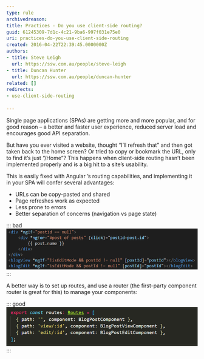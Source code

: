 ```yaml
---
type: rule
archivedreason: 
title: Practices - Do you use client-side routing?
guid: 61245309-7d1c-4c21-9ba6-997f031e75e0
uri: practices-do-you-use-client-side-routing
created: 2016-04-22T22:39:45.0000000Z
authors:
- title: Steve Leigh
  url: https://ssw.com.au/people/steve-leigh
- title: Duncan Hunter
  url: https://ssw.com.au/people/duncan-hunter
related: []
redirects:
- use-client-side-routing

---
```


Single page applications (SPAs) are getting more and more popular, and for good reason – a better and faster user experience, reduced server load and encourages good API separation.

But have you ever visited a website, thought “I’ll refresh that” and then got taken back to the home screen? Or tried to copy or bookmark the URL, only to find it’s just “/Home”? This happens when client-side routing hasn’t been implemented properly and is a big hit to a site’s usability.

<!--endintro-->

This is easily fixed with Angular ’s routing capabilities, and implementing it in your SPA will confer several advantages:

* URLs can be copy-pasted and shared
* Page refreshes work as expected
* Less prone to errors
* Better separation of concerns (navigation vs page state)


::: bad  
![Figure: Bad example - The blog post component is choosing components based on the state of the component](client-side-bad.png)  
:::

A better way is to set up routes, and use a router (the first-party component router is great for this) to manage your components:

::: good  
![Good: Setting up declarative routes and outlets gives a good user experience, persistent URLs, and fewer moving parts](client-side-good.png)  
:::
